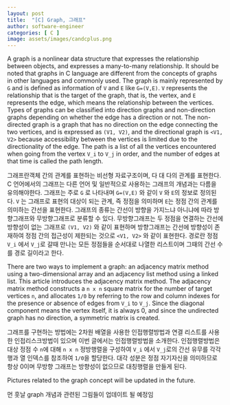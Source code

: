 ```yaml
---
layout: post
title:  "[C] Graph, 그래프"
author: software-engineer
categories: [ C ]
image: assets/images/candcplus.png
---
```



A graph is a nonlinear data structure that expresses the relationship between objects, and expresses a many-to-many relationship. It should be noted that graphs in C language are different from the concepts of graphs in other languages ​​and commonly used. The graph is mainly represented by `G` and is defined as information of `V` and `E` like `G=(V,E)`. `V` represents the relationship that is the target of the graph, that is, the vertex, and `E` represents the edge, which means the relationship between the vertices. Types of graphs can be classified into direction graphs and non-direction graphs depending on whether the edge has a direction or not. The non-directed graph is a graph that has no direction on the edge connecting the two vertices, and is expressed as `(V1, V2)`, and the directional graph is `<V1, V2>` because accessibility between the vertices is limited due to the directionality of the edge. The path is a list of all the vertices encountered when going from the vertex `V_i` to `V_j` in order, and the number of edges at that time is called the path length.


그래프란객체 간의 관계를 표현하는 비선형 자료구조이며, 다 대 다의 관계를 표현한다. C 언어에서의 그래프는 다른 언어 및 일반적으로 사용하는 그래프의 개념과는 다름을 유의해야한다. 그래프는 주로 `G` 로 나타내며 `G=(V,E)` 와 같이 `V` 와 `E`의 정보로 정의된다. `V` 는 그래프로 표현의 대상이 되는 관계, 즉 정점을 의미하며 `E`는 정점 간의 관계를 의미하는 간선을 표현한다. 그래프의 종류는 간선이 방향을 가지느냐 아니냐에 따라 방향그래프와 무방향그래프로 분류할 수 있다. 무방향그래프는 두 정점을 연결하는 간선에 방향성이 없는 그래프로 `(V1, V2)` 와 같이 표현하며 방향그래프는 간선에 방향성이 존재하여 정점 간의 접근성이 제한되는 것으로 `<V1, V2>` 와 같이 표현한다. 경로란 정점 `V_i` 에서 `V_j`로 갈때 만나는 모든 정점들을 순서대로 나열한 리스트이며 그때의 간선 수를 경로 길이라고 한다. 


There are two ways to implement a graph: an adjacency matrix method using a two-dimensional array and an adjacency list method using a linked list. This article introduces the adjacency matrix method. The adjacency matrix method constructs a `n x n` square matrix for the number of target vertices `n`, and allocates `1/0` by referring to the row and column indexes for the presence or absence of edges from `V_i` to `V_j`. Since the diagonal component means the vertex itself, it is always 0, and since the undirected graph has no direction, a symmetric matrix is created.


그래프를 구현하는 방법에는 2차원 배열을 사용한 인접행렬방법과 연결 리스트를 사용한 인접리스크방법이 있으며 이번 글에서는 인접행렬방법을 소개한다. 인접행렬방법은 대상 정점 수 `n`에 대해 `n x n` 정방행렬을 구성하여 `V_i` 에서 `V_j`로의 간선 유무를 각각 행과 열 인덱스를 참조하여 `1/0`을 할당한다. 대각 성분은 정점 자기자신을 의미하므로 항상 0이며 무방향 그래프는 방향성이 없으므로 대칭행렬을 만들게 된다.  


Pictures related to the graph concept will be updated in the future.


먼 훗날 graph 개념과 관련된 그림들이 업데이트 될 예정임 
